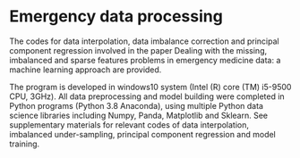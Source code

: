 # Emergency data processing
The codes for data interpolation, data imbalance correction and principal component regression involved in the paper Dealing with the missing, imbalanced and sparse features problems in emergency medicine data: a machine learning approach are provided.

The program is developed in windows10 system (Intel (R) core (TM) i5-9500 CPU, 3GHz). All data preprocessing and model building were completed in Python programs (Python 3.8 Anaconda), using multiple Python data science libraries including Numpy, Panda, Matplotlib and Sklearn. See supplementary materials for relevant codes of data interpolation, imbalanced under-sampling, principal component regression and model training.
